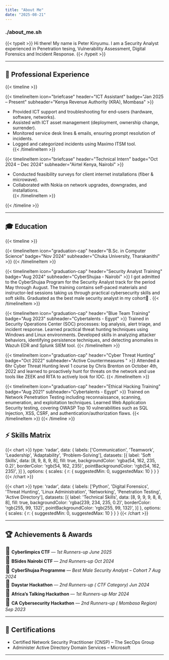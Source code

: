 ```yaml
---
title: "About Me"
date: "2025-08-21"
---
```

### ./about_me.sh

{{< typeit >}}
Hi there! My name is Peter Kinyumu. I am a Security Analyst experienced in Penetration tesing, Vulnerability Assessment, Digital Forensics and Incident Response.
{{< /typeit >}}   

---

## 💼 Professional Experience  

{{< timeline >}}

{{< timelineItem icon="briefcase" header="ICT Assistant" badge="Jan 2025 – Present" subheader="Kenya Revenue Authority (KRA), Mombasa" >}}
- Provided ICT support and troubleshooting for end-users (hardware, software, networks).  
- Assisted with ICT asset management (deployment, ownership change, surrender).  
- Monitored service desk lines & emails, ensuring prompt resolution of incidents.  
- Logged and categorized incidents using Maximo ITSM tool.  
{{< /timelineItem >}}

{{< timelineItem icon="briefcase" header="Technical Intern" badge="Oct 2024 – Dec 2024" subheader="Airtel Kenya, Nairobi" >}}
- Conducted feasibility surveys for client internet installations (fiber & microwave).  
- Collaborated with Nokia on network upgrades, downgrades, and installations.  
{{< /timelineItem >}}

{{< /timeline >}}

---

## 🎓 Education  

{{< timeline >}}

{{< timelineItem icon="graduation-cap" header="B.Sc. in Computer Science" badge="Nov 2024" subheader="Chuka University, Tharakanithi" >}}
{{< /timelineItem >}}

{{< timelineItem icon="graduation-cap" header="Security Analyst Training" badge="Aug 2024" subheader="CyberShujaa - Nairobi" >}}
I got admitted to the CyberShujaa Program for the Security Analyst track for the period May through August. The training contains self-paced materials and instructor-led sessions taking us through practical cybersecurity skills and soft skills.
Graduated as the best male security analyst in my cohort🥇 .
{{< /timelineItem >}}

{{< timelineItem icon="graduation-cap" header="Blue Team Training" badge="Aug 2023" subheader="Cybertalents - Egypt" >}}
Trained in Security Operations Center (SOC) processes: log analysis, alert triage, and incident response.
Learned practical threat hunting techniques using Windows and Linux environments.
Developed skills in analyzing attacker behaviors, identifying persistence techniques, and detecting anomalies in Wazuh EDR and Splunk SIEM tool.
{{< /timelineItem >}}

{{< timelineItem icon="graduation-cap" header="Cyber Threat Hunting" badge="Oct 2022" subheader="Active Countermeasures " >}}
Attended a 6hr Cyber Threat Hunting level 1 course by Chris Brenton on October 4th, 2022 and learned to proactively hunt for threats on the network and use tools like ZEEK and RITA to actively look for IOC.
{{< /timelineItem >}}

{{< timelineItem icon="graduation-cap" header="Ethical Hacking Training" badge="Aug 2021" subheader="Cybertalents - Egypt" >}}
Trained on Network Penetration Testing including reconnaissance, scanning, enumeration, and exploitation techniques.
Learned Web Application Security testing, covering OWASP Top 10 vulnerabilities such as SQL Injection, XSS, CSRF, and authentication/authorization flaws.
{{< /timelineItem >}}
{{< /timeline >}}

## ⚡ Skills Matrix  
{{< chart >}}
type: 'radar',
data: {
  labels: ['Communication', 'Teamwork', 'Leadership', 'Adaptability', 'Problem-Solving'],
  datasets: [{
    label: 'Soft Skills',
    data: [8, 9, 8, 9, 8],
    fill: true,
    backgroundColor: 'rgba(54, 162, 235, 0.2)',
    borderColor: 'rgb(54, 162, 235)',
    pointBackgroundColor: 'rgb(54, 162, 235)',
  }]
},
options: {
  scales: {
    r: {
      suggestedMin: 0,
      suggestedMax: 10
    }
  }
}
{{< /chart >}}

{{< chart >}}
type: 'radar',
data: {
  labels: ['Python', 'Digital Forensics', 'Threat Hunting', 'Linux Administration', 'Networking', 'Penetration Testing', 'Active Directory'],
  datasets: [{
    label: 'Technical Skills',
    data: [8, 9, 9, 9, 8, 8, 8],
    fill: true,
    backgroundColor: 'rgba(239, 234, 235, 0.2)',
    borderColor: 'rgb(255, 99, 132)',
    pointBackgroundColor: 'rgb(255, 99, 132)',
  }]
},
options: {
  scales: {
    r: {
      suggestedMin: 0,
      suggestedMax: 10
    }
  }
}
{{< /chart >}}

---

## 🏆 Achievements & Awards  

<span style="font-size:1.5rem;">🥈</span> **Cyberlimpics CTF** — *1st Runners-up*  *June 2025*  
<span style="font-size:1.5rem;">🥉</span> **BSides Nairobi CTF** — *2nd Runners-up*  *Oct 2024*  
<span style="font-size:1.5rem;">🏅</span> **CyberShujaa Programme** — *Best Male Security Analyst – Cohort 7*  *Aug 2024*  
<span style="font-size:1.5rem;">🥉</span> **Daystar Hackathon** — *2nd Runners-up ( CTF Category)*  *Jun 2024*  
<span style="font-size:1.5rem;">🥈</span> **Africa’s Talking Hackathon** — *1st Runners-up*  *Mar 2024*  
<span style="font-size:1.5rem;">🥉</span> **CA Cybersecurity Hackathon** — *2nd Runners-up ( Mombasa Region)*  *Sep 2023*  

---

## 📜 Certifications  
- Certified Network Security Practitioner (CNSP) – The SecOps Group  
- Administer Active Directory Domain Services – Microsoft  
---